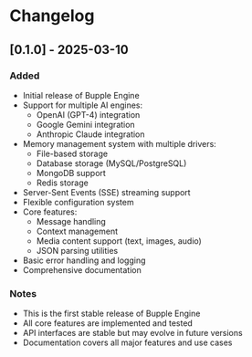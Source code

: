 # Changelog

## [0.1.0] - 2025-03-10

### Added
- Initial release of Bupple Engine
- Support for multiple AI engines:
  - OpenAI (GPT-4) integration
  - Google Gemini integration
  - Anthropic Claude integration
- Memory management system with multiple drivers:
  - File-based storage
  - Database storage (MySQL/PostgreSQL)
  - MongoDB support
  - Redis storage
- Server-Sent Events (SSE) streaming support
- Flexible configuration system
- Core features:
  - Message handling
  - Context management
  - Media content support (text, images, audio)
  - JSON parsing utilities
- Basic error handling and logging
- Comprehensive documentation

### Notes
- This is the first stable release of Bupple Engine
- All core features are implemented and tested
- API interfaces are stable but may evolve in future versions
- Documentation covers all major features and use cases